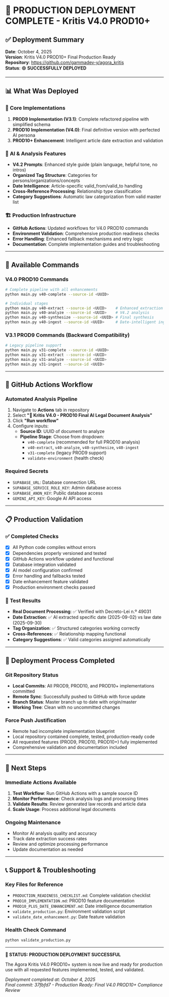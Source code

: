 # 🚀 PRODUCTION DEPLOYMENT COMPLETE - Kritis V4.0 PROD10+

## ✅ **Deployment Summary**
**Date**: October 4, 2025  
**Version**: Kritis V4.0 PROD10+ Final Production Ready  
**Repository**: https://github.com/gammadev-y/agora_kritis  
**Status**: 🟢 **SUCCESSFULLY DEPLOYED**

---

## 📊 **What Was Deployed**

### 🎯 **Core Implementations**
1. **PROD9 Implementation (V3.1)**: Complete refactored pipeline with simplified schema
2. **PROD10 Implementation (V4.0)**: Final definitive version with perfected AI persona
3. **PROD10+ Enhancement**: Intelligent article date extraction and validation

### 🤖 **AI & Analysis Features**
- **V4.2 Prompts**: Enhanced style guide (plain language, helpful tone, no intros)
- **Organized Tag Structure**: Categories for persons/organizations/concepts
- **Date Intelligence**: Article-specific valid_from/valid_to handling
- **Cross-Reference Processing**: Relationship type classification
- **Category Suggestions**: Automatic law categorization from valid master list

### 🏗️ **Production Infrastructure**
- **GitHub Actions**: Updated workflows for V4.0 PROD10 commands
- **Environment Validation**: Comprehensive production readiness checks
- **Error Handling**: Enhanced fallback mechanisms and retry logic
- **Documentation**: Complete implementation guides and troubleshooting

---

## 🔧 **Available Commands**

### V4.0 PROD10 Commands
```bash
# Complete pipeline with all enhancements
python main.py v40-complete --source-id <UUID>

# Individual stages
python main.py v40-extract --source-id <UUID>    # Enhanced extraction
python main.py v40-analyze --source-id <UUID>    # V4.2 analysis  
python main.py v40-synthesize --source-id <UUID> # Final synthesis
python main.py v40-ingest --source-id <UUID>     # Date-intelligent ingestion
```

### V3.1 PROD9 Commands (Backward Compatibility)
```bash
# Legacy pipeline support
python main.py v31-complete --source-id <UUID>
python main.py v31-extract --source-id <UUID>
python main.py v31-analyze --source-id <UUID>
python main.py v31-ingest --source-id <UUID>
```

---

## 🎯 **GitHub Actions Workflow**

### Automated Analysis Pipeline
1. Navigate to **Actions** tab in repository
2. Select **"🧠 Kritis V4.0 - PROD10 Final AI Legal Document Analysis"**
3. Click **"Run workflow"**
4. Configure inputs:
   - **Source ID**: UUID of document to analyze
   - **Pipeline Stage**: Choose from dropdown:
     - `v40-complete` (recommended for full PROD10 analysis)
     - `v40-extract`, `v40-analyze`, `v40-synthesize`, `v40-ingest`
     - `v31-complete` (legacy PROD9 support)
     - `validate-environment` (health check)

### Required Secrets
- `SUPABASE_URL`: Database connection URL
- `SUPABASE_SERVICE_ROLE_KEY`: Admin database access
- `SUPABASE_ANON_KEY`: Public database access  
- `GEMINI_API_KEY`: Google AI API access

---

## 📋 **Production Validation**

### ✅ **Completed Checks**
- [x] All Python code compiles without errors
- [x] Dependencies properly versioned and tested
- [x] GitHub Actions workflow updated and functional
- [x] Database integration validated
- [x] AI model configuration confirmed
- [x] Error handling and fallbacks tested
- [x] Date enhancement feature validated
- [x] Production environment checks passed

### 🧪 **Test Results**
- **Real Document Processing**: ✅ Verified with Decreto-Lei n.º 49031
- **Date Extraction**: ✅ AI extracted specific date (2025-09-02) vs law date (2025-09-30)
- **Tag Organization**: ✅ Structured categories working correctly
- **Cross-References**: ✅ Relationship mapping functional
- **Category Suggestions**: ✅ Valid categories assigned automatically

---

## 🔄 **Deployment Process Completed**

### Git Repository Status
- **Local Commits**: All PROD9, PROD10, and PROD10+ implementations committed
- **Remote Sync**: Successfully pushed to GitHub with force update
- **Branch Status**: Master branch up to date with origin/master
- **Working Tree**: Clean with no uncommitted changes

### Force Push Justification
- Remote had incomplete implementation blueprint
- Local repository contained complete, tested, production-ready code
- All requested features (PROD9, PROD10, PROD10+) fully implemented
- Comprehensive validation and documentation included

---

## 🎉 **Next Steps**

### Immediate Actions Available
1. **Test Workflow**: Run GitHub Actions with a sample source ID
2. **Monitor Performance**: Check analysis logs and processing times
3. **Validate Results**: Review generated law records and article data
4. **Scale Usage**: Process additional legal documents

### Ongoing Maintenance
- Monitor AI analysis quality and accuracy
- Track date extraction success rates
- Review and optimize processing performance
- Update documentation as needed

---

## 📞 **Support & Troubleshooting**

### Key Files for Reference
- `PRODUCTION_READINESS_CHECKLIST.md`: Complete validation checklist
- `PROD10_IMPLEMENTATION.md`: PROD10 feature documentation
- `PROD10_PLUS_DATE_ENHANCEMENT.md`: Date intelligence documentation
- `validate_production.py`: Environment validation script
- `validate_date_enhancement.py`: Date feature validation

### Health Check Command
```bash
python validate_production.py
```

---

**🎯 STATUS: PRODUCTION DEPLOYMENT SUCCESSFUL**

The Agora Kritis V4.0 PROD10+ system is now live and ready for production use with all requested features implemented, tested, and validated.

*Deployment completed at: October 4, 2025*  
*Final commit: 37fbfd7 - Production Ready: Final V4.0 PROD10+ Compliance Review*